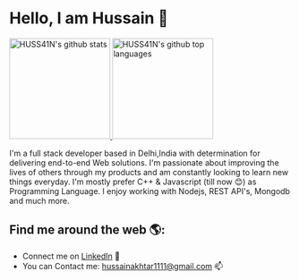 # Hello, I am Hussain 👋



<a href="https://github.com/Prince-1501">
  <img height="180em" src="https://github-readme-stats.vercel.app/api?username=HUSS41N&show_icons=true&theme=merko&count_private=true" alt="HUSS41N's github stats" />
  <img height="180em" src="https://github-readme-stats.vercel.app/api/top-langs/?username=HUSS41N&theme=merko&layout=compact" alt="HUSS41N's github top languages" />
</a>
<br/>

I'm a full stack developer based in Delhi,India with determination for delivering end-to-end Web solutions. I'm passionate about improving the lives of others through my products and am constantly looking to learn new things everyday.
I'm mostly prefer C++ & Javascript (till now 😊) as Programming Language. 
I enjoy working with Nodejs, REST API's, Mongodb and much more.

## Find me around the web 🌎:
- Connect me on <a href="https://www.linkedin.com/in/md-hussain-baa178136/">LinkedIn</a> 💼
- You can Contact me: hussainakhtar1111@gmail.com 📫
